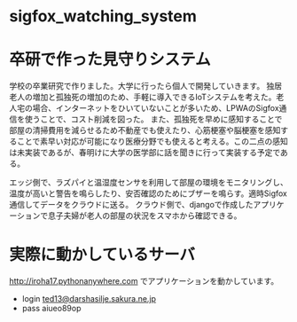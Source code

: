 # sigfox_watching_system
# 卒研で作った見守りシステム
学校の卒業研究で作りました。大学に行ったら個人で開発していきます。
独居老人の増加と孤独死の増加のため、手軽に導入できるIoTシステムを考えた。老人宅の場合、インターネットをひいていないことが多いため、LPWAのSigfox通信を使うことで、コスト削減を図った。
また、孤独死を早めに感知することで部屋の清掃費用を減らせるため不動産でも使えたり、心筋梗塞や脳梗塞を感知することで素早い対応が可能になり医療分野でも使えると考える。この二点の感知は未実装であるが、春明けに大学の医学部に話を聞きに行って実装する予定である。

エッジ側で、ラズパイと温湿度センサを利用して部屋の環境をモニタリングし、温度が高いと警告を鳴らしたり、安否確認のためにブザーを鳴らす。適時Sigfox通信してデータをクラウドに送る。
クラウド側で、djangoで作成したアプリケーションで息子夫婦が老人の部屋の状況をスマホから確認できる。
# 実際に動かしているサーバ
http://iroha17.pythonanywhere.com でアプリケーションを動かしています。
- login ted13@darshasilje.sakura.ne.jp
- pass aiueo89op
